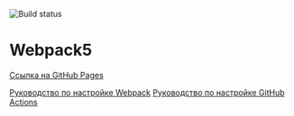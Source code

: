 
![Build status](https://github.com/Maksim1711/ahj-events1/actions/workflows/web.yml/badge.svg)
# Webpack5

[Ссылка на GitHub Pages](https://Maksim1711.github.io/ahj-events1/)

[Руководство по настройке Webpack](https://webpack.js.org/guides/)
[Руководство по настройке GitHub Actions](https://docs.github.com/en/actions/quickstart)